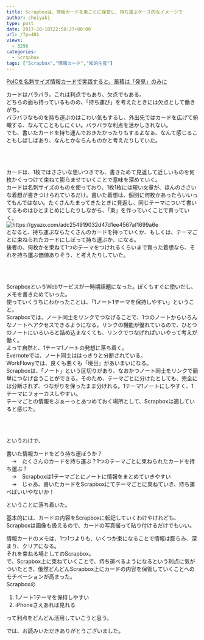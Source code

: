 ```yaml
---
title: Scrapboxは、情報カードを束ごとに保管し、持ち運ぶケース的なイメージで
author: choiyaki
type: post
date: 2017-10-18T22:50:27+00:00
url: /?p=401
views:
  - 3296
categories:
  - Scrapbox
tags: ["Scrapbox","情報カード","知的生産"]
---
```

[PoICを名刺サイズ情報カードで実践すると、蓄積は「発見」のみに][1]

カードはバラバラ。これは利点でもあり、欠点でもある。  
どちらの面も持っているものの、「持ち運び」を考えたときには欠点として働きがち。  
バラバラなものを持ち運ぶのはこわい気もするし、外出先ではカードを広げて俯瞰する、なんてこともしにくい。バラバラな利点を活かしきれない。  
でも、書いたカードを持ち運んでおきたかったりもするよなぁ、なんて感じることもしばしばあり、なんとかならんものかと考えたりしていた。

### 　

カードは、1枚ではささいな思いつきでも、書きためて見返して近しいものを何枚かくっつけて束ねて膨らませていくことで意味を深めていく。  
カードは名刺サイズのものを使っており、1枚1枚には短い文章が、ほんのささいな着想が書きつけられているだけ。書いた着想は、個別に何枚かあったらいいってもんではない。たくさんたまってきたときに見返し、同じテーマについて書いてるものはひとまとめにしたりしながら、「束」を作っていくことで育っていく。  
<img src="https://i0.wp.com/i.gyazo.com/adc254919032d47d1ee4567af1699a6e.jpg?w=660&#038;ssl=1" alt="https://gyazo.com/adc254919032d47d1ee4567af1699a6e" data-recalc-dims="1" />  
となると、持ち運ぶならたくさんのカードを持っていくか、もしくは、テーマごとに束ねられたカードにしぼって持ち運ぶか、になる。  
後者の、何枚かを束ねて1つのテーマをつけれるくらいまで育った着想なら、それを持ち運ぶ価値ありそう、と考えたりしていた。

### 　

ScrapboxというWebサービスが一時期話題になった。ぼくもすぐに使いだし、メモを書きためていった。  
使っていくうちにわかったことは、「1ノート1テーマを保持しやすい」ということ。  
Scrapboxでは、ノート同士をリンクでつなげることで、1つのノートからいろんなノートへアクセスできるようになる。リンクの機能が優れているので、ひとつのノートにいろいろと詰め込まなくても、リンクでつなげればいいやって考えが働く。  
よって自然と、1テーマ1ノートの発想に落ち着く。  
Evernoteでは、ノート同士ははっきりと分断されている。  
WorkFlowyでは、良くも悪くも「境目」があいまいになる。  
Scrapboxは、「ノート」という区切りがあり、なおかつノート同士をリンクで簡単につなげ合うことができる。そのため、テーマごとに分けたとしても、完全には分断されず、つながりを保ったまま分けれる。1テーマ1ノートにしやすく、1テーマにフォーカスしやすい。  
テーマごとの情報をぶぁーっとあつめておく場所として、Scrapboxは適していると感じた。

### 　

というわけで、

書いた情報カードをどう持ち運ぼうか？  
　→　たくさんのカードを持ち運ぶ？1つのテーマごとに束ねられたカードを持ち運ぶ？  
　→　Scrapboxは1テーマごとにノートに情報をまとめていきやすい  
　→　じゃあ、書いたカードをScrapboxにてテーマごとに束ねていき、持ち運べばいいやないか！

ということに落ち着いた。

基本的には、カードの内容をScrapboxに転記していくわけやけれども、Scrapboxは画像も扱えるので、カードの写真撮って貼り付けるだけでもいい。

情報カードのメモは、1つ1つよりも、いくつか束になることで情報は膨らみ、深まり、クリアになる。  
それを束ねる場としてのScrapbox。  
で、Scrapbox上に束ねていくことで、持ち運べるようになるという利点に気がついたとき、俄然どんどんScrapbox上にカードの内容を保管していくことへのモチベーションが高まった。  
Scrapboxの

  1. 1ノート1テーマを保持しやすい
  2. iPhoneさえあれば見れる

って利点をどんどん活用していこうと思う。

では、お読みいただきありがとうございました。

 [1]: https://choiyaki.com/?p=367